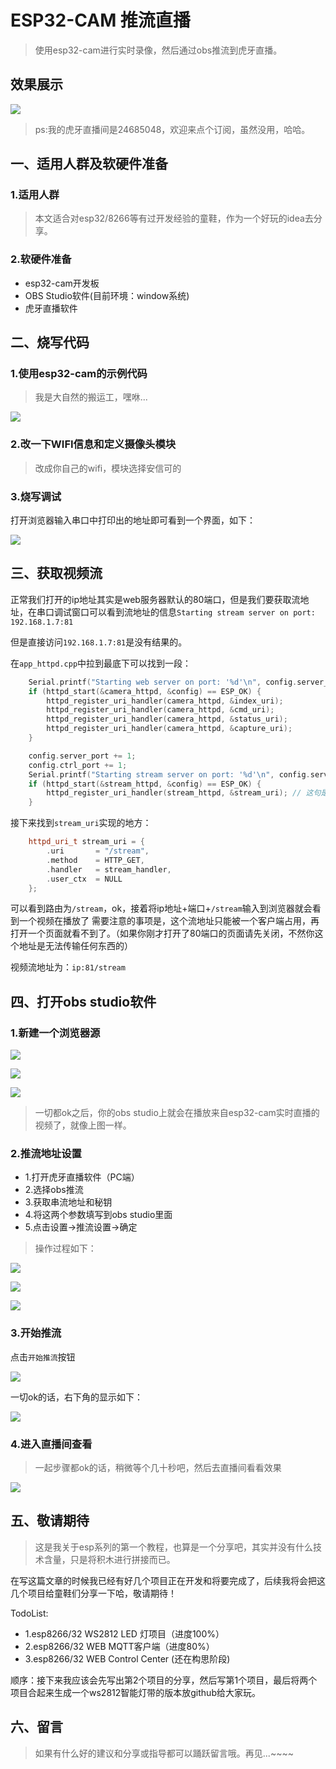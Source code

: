 # ESP32-CAM 推流直播

> 使用esp32-cam进行实时录像，然后通过obs推流到虎牙直播。

## 效果展示

![](./images/esp32cam/1.png)

> ps:我的虎牙直播间是24685048，欢迎来点个订阅，虽然没用，哈哈。

## 一、适用人群及软硬件准备

### 1.适用人群

> 本文适合对esp32/8266等有过开发经验的童鞋，作为一个好玩的idea去分享。

### 2.软硬件准备

- esp32-cam开发板
- OBS Studio软件(目前环境：window系统)
- 虎牙直播软件

## 二、烧写代码

### 1.使用esp32-cam的示例代码

> 我是大自然的搬运工，嘿咻...

![](./images/esp32cam/11.png)

### 2.改一下WIFI信息和定义摄像头模块

> 改成你自己的wifi，模块选择安信可的

### 3.烧写调试

打开浏览器输入串口中打印出的地址即可看到一个界面，如下：

![](./images/esp32cam/10.png)

## 三、获取视频流

正常我们打开的ip地址其实是web服务器默认的80端口，但是我们要获取流地址，在串口调试窗口可以看到流地址的信息`Starting stream server on port: 192.168.1.7:81`

但是直接访问`192.168.1.7:81`是没有结果的。

在`app_httpd.cpp`中拉到最底下可以找到一段：
```c++
    Serial.printf("Starting web server on port: '%d'\n", config.server_port);
    if (httpd_start(&camera_httpd, &config) == ESP_OK) {
        httpd_register_uri_handler(camera_httpd, &index_uri);
        httpd_register_uri_handler(camera_httpd, &cmd_uri);
        httpd_register_uri_handler(camera_httpd, &status_uri);
        httpd_register_uri_handler(camera_httpd, &capture_uri);
    }

    config.server_port += 1;
    config.ctrl_port += 1;
    Serial.printf("Starting stream server on port: '%d'\n", config.server_port);
    if (httpd_start(&stream_httpd, &config) == ESP_OK) {
        httpd_register_uri_handler(stream_httpd, &stream_uri); // 这句是注册一个路由处理流的传输
    }
```
接下来找到`stream_uri`实现的地方：

```c++
    httpd_uri_t stream_uri = {
        .uri       = "/stream",
        .method    = HTTP_GET,
        .handler   = stream_handler,
        .user_ctx  = NULL
    };
```

可以看到路由为`/stream`，ok，接着将ip地址+端口+`/stream`输入到浏览器就会看到一个视频在播放了
需要注意的事项是，这个流地址只能被一个客户端占用，再打开一个页面就看不到了。（如果你刚才打开了80端口的页面请先关闭，不然你这个地址是无法传输任何东西的）

视频流地址为：`ip:81/stream`

## 四、打开obs studio软件

### 1.新建一个浏览器源

![](./images/esp32cam/2.png)

![](./images/esp32cam/3.png)

![](./images/esp32cam/4.png)

> 一切都ok之后，你的obs studio上就会在播放来自esp32-cam实时直播的视频了，就像上图一样。

### 2.推流地址设置

- 1.打开虎牙直播软件（PC端）
- 2.选择obs推流
- 3.获取串流地址和秘钥
- 4.将这两个参数填写到obs studio里面
- 5.点击设置->推流设置->确定

> 操作过程如下：

![](./images/esp32cam/7.png)

![](./images/esp32cam/8.png)

![](./images/esp32cam/5.png)

### 3.开始推流

点击`开始推流`按钮

![](./images/esp32cam/6.png)

一切ok的话，右下角的显示如下：

![](./images/esp32cam/9.png)

### 4.进入直播间查看

> 一起步骤都ok的话，稍微等个几十秒吧，然后去直播间看看效果

![](./images/esp32cam/1.png)

## 五、敬请期待

> 这是我关于esp系列的第一个教程，也算是一个分享吧，其实并没有什么技术含量，只是将积木进行拼接而已。

在写这篇文章的时候我已经有好几个项目正在开发和将要完成了，后续我将会把这几个项目给童鞋们分享一下哈，敬请期待！

TodoList:
- 1.esp8266/32 WS2812 LED 灯项目（进度100%）
- 2.esp8266/32 WEB MQTT客户端（进度80%）
- 3.esp8266/32 WEB Control Center (还在构思阶段)

顺序：接下来我应该会先写出第2个项目的分享，然后写第1个项目，最后将两个项目合起来生成一个ws2812智能灯带的版本放github给大家玩。

## 六、留言

> 如果有什么好的建议和分享或指导都可以踊跃留言哦。再见...~~~~